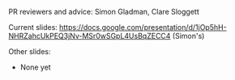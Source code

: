 
PR reviewers and advice: Simon Gladman, Clare Sloggett

Current slides: https://docs.google.com/presentation/d/1jOp5hH-NHRZahcUkPEQ3jNv-MSr0wSGpL4UsBqZECC4 (Simon's)

Other slides:

- None yet
